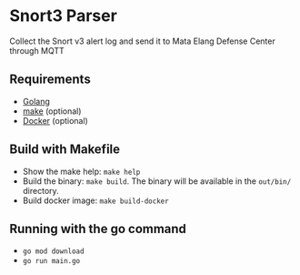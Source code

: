 # Snort3 Parser

Collect the Snort v3 alert log and send it to Mata Elang Defense Center through MQTT

## Requirements
 - [Golang](https://go.dev/dl)
 - [make](https://www.gnu.org/software/make) (optional)
 - [Docker](https://docs.docker.com/engine) (optional)

## Build with Makefile
 - Show the make help: `make help`
 - Build the binary: `make build`.
    The binary will be available in the `out/bin/` directory.
 - Build docker image: `make build-docker`

## Running with the go command
 - `go mod download`
 - `go run main.go`
